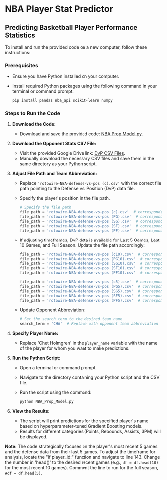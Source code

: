 # NBA Player Stat Predictor

## Predicting Basketball Player Performance Statistics

To install and run the provided code on a new computer, follow these instructions:

### Prerequisites

- Ensure you have Python installed on your computer.
- Install required Python packages using the following command in your terminal or command prompt:

  ```bash
  pip install pandas nba_api scikit-learn numpy
  ```

### Steps to Run the Code

1. **Download the Code:**
   - Download and save the provided code: [NBA Prop Model.py](NBA%20Prop%20Model.py).

2. **Download the Opponent Stats CSV File:**
   - Visit the provided Google Drive link: [DvP CSV Files](https://drive.google.com/drive/folders/1i_t_nJHFfbDk7cENxkQ3NPwijEy9fzG5?usp=drive_link).
   - Manually download the necessary CSV files and save them in the same directory as your Python script.

3. **Adjust File Path and Team Abbreviation:**
   - Replace `'rotowire-NBA-defense-vs-pos (c).csv'` with the correct file path pointing to the Defense vs. Position (DvP) data file.
   - Specify the player's position in the file path.

     ```python
     # Specify the file path
     file_path = 'rotowire-NBA-defense-vs-pos (c).csv'  # corresponds with "Center" DvP data for Full Season
     file_path = 'rotowire-NBA-defense-vs-pos (PG).csv'  # corresponds with "Point Guard" DvP data for Full Season
     file_path = 'rotowire-NBA-defense-vs-pos (SG).csv'  # corresponds with "Shooting Guard" DvP data for Full Season
     file_path = 'rotowire-NBA-defense-vs-pos (SF).csv'  # corresponds with "Small Forward" DvP data for Full Season
     file_path = 'rotowire-NBA-defense-vs-pos (PF).csv'  # corresponds with "Power Forward" DvP data for Full Season
     ```

   - If adjusting timeframes, DvP data is available for Last 5 Games, Last 10 Games, and Full Season. Update the file path accordingly:

     ```python
     file_path = 'rotowire-NBA-defense-vs-pos (c10).csv'  # corresponds with "Center" DvP data Last 10 Games
     file_path = 'rotowire-NBA-defense-vs-pos (PG10).csv'  # corresponds with "Point Guard" DvP data Last 10 Games
     file_path = 'rotowire-NBA-defense-vs-pos (SG10).csv'  # corresponds with "Shooting Guard" DvP data Last 10 Games
     file_path = 'rotowire-NBA-defense-vs-pos (SF10).csv'  # corresponds with "Small Forward" DvP data Last 10 Games
     file_path = 'rotowire-NBA-defense-vs-pos (PF10).csv'  # corresponds with "Power Forward" DvP data Last 10 Games

     file_path = 'rotowire-NBA-defense-vs-pos (c5).csv'  # corresponds with "Center" DvP data Last 5 Games
     file_path = 'rotowire-NBA-defense-vs-pos (PG5).csv'  # corresponds with "Point Guard" DvP data Last 5 Games
     file_path = 'rotowire-NBA-defense-vs-pos (SG5).csv'  # corresponds with "Shooting Guard" DvP data Last 5 Games
     file_path = 'rotowire-NBA-defense-vs-pos (SF5).csv'  # corresponds with "Small Forward" DvP data Last 5 Games
     file_path = 'rotowire-NBA-defense-vs-pos (PF5).csv'  # corresponds with "Power Forward" DvP data Last 5 Games
     ```

   - Update Opponent Abbreviation:

     ```python
     # Set the search term to the desired team name
     search_term = 'CHA'  # Replace with opponent team abbreviation
     ```

4. **Specify Player Name:**
   - Replace 'Chet Holmgren' in the `player_name` variable with the name of the player for whom you want to make predictions.

5. **Run the Python Script:**
   - Open a terminal or command prompt.
   - Navigate to the directory containing your Python script and the CSV file.
   - Run the script using the command:

     ```bash
     python NBA_Prop_Model.py
     ```

6. **View the Results:**
   - The script will print predictions for the specified player's name based on hyperparameter-tuned Gradient Boosting models.
   - Results for different categories (Points, Rebounds, Assists, 3PM) will be displayed.

**Note:** The code strategically focuses on the player's most recent 5 games and the defense data from their last 5 games. To adjust the timeframe for analysis, locate the "if player_id:" function and navigate to line 143. Change the number in 'head()' to the desired recent games (e.g., `df = df.head(10)` for the most recent 10 games). Comment the line to run for the full season, `#df = df.head(5)`.
